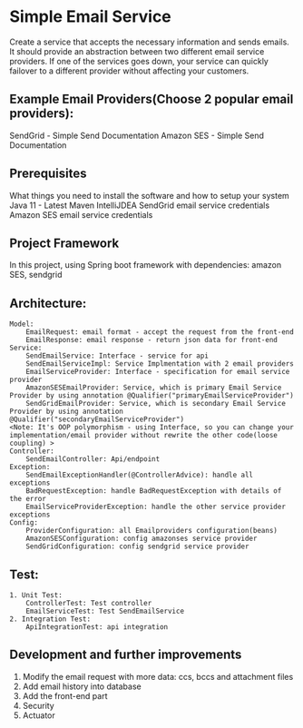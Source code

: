 # Simple Email Service 

Create a service that accepts the necessary information and sends emails. 
It should provide an abstraction between two different email service providers. If one of the services goes down, your service can quickly failover to a different provider without affecting your customers.

## Example Email Providers(Choose 2 popular email providers): 
SendGrid - Simple Send Documentation 
Amazon SES - Simple Send Documentation

## Prerequisites 
What things you need to install the software and how to setup your system 
    Java 11 - Latest 
    Maven 
    IntelliJDEA 
    SendGrid email service credentials 
    Amazon SES email service credentials

## Project Framework 
In this project, using Spring boot framework with dependencies: amazon SES, sendgrid

## Architecture: 
    Model: 
        EmailRequest: email format - accept the request from the front-end 
        EmailResponse: email response - return json data for front-end 
    Service: 
        SendEmailService: Interface - service for api 
        SendEmailServiceImpl: Service Implmentation with 2 email providers 
        EmailServiceProvider: Interface - specification for email service provider 
        AmazonSESEmailProvider: Service, which is primary Email Service Provider by using annotation @Qualifier("primaryEmailServiceProvider") 
        SendGridEmailProvider: Service, which is secondary Email Service Provider by using annotation @Qualifier("secondaryEmailServiceProvider") 
    <Note: It's OOP polymorphism - using Interface, so you can change your implementation/email provider without rewrite the other code(loose coupling) > 
    Controller:
        SendEmailController: Api/endpoint 
    Exception: 
        SendEmailExceptionHandler(@ControllerAdvice): handle all exceptions 
        BadRequestException: handle BadRequestException with details of the error 
        EmailServiceProviderException: handle the other service provider exceptions 
    Config: 
        ProviderConfiguration: all Emailproviders configuration(beans) 
        AmazonSESConfiguration: config amazonses service provider 
        SendGridConfiguration: config sendgrid service provider

## Test: 
    1. Unit Test: 
        ControllerTest: Test controller 
        EmailServiceTest: Test SendEmailService 
    2. Integration Test: 
        ApiIntegrationTest: api integration

## Development and further improvements
1.  Modify the email request with more data: ccs, bccs and attachment files
2.  Add email history into database
3.  Add the front-end part
4.  Security
5.  Actuator
   
